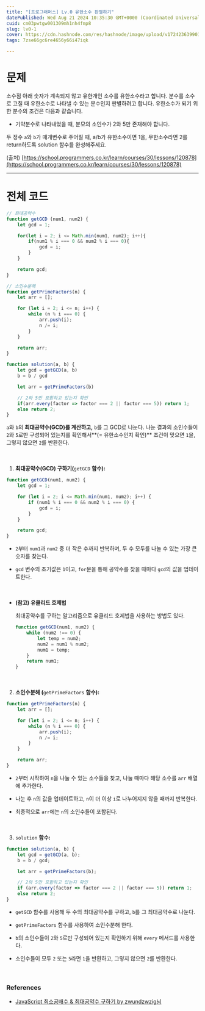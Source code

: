 ```yaml
---
title: "[프로그래머스] Lv.0 유한소수 판별하기"
datePublished: Wed Aug 21 2024 10:35:30 GMT+0000 (Coordinated Universal Time)
cuid: cm03pwtgw001309mh1nh4fmp8
slug: lv0-1
cover: https://cdn.hashnode.com/res/hashnode/image/upload/v1724236399012/d1febd43-3392-4764-8296-83735c375883.png
tags: 7zse66gc6re4656y66i47iqk

---
```


# 문제

소수점 아래 숫자가 계속되지 않고 유한개인 소수를 유한소수라고 합니다. 분수를 소수로 고칠 때 유한소수로 나타낼 수 있는 분수인지 판별하려고 합니다. 유한소수가 되기 위한 분수의 조건은 다음과 같습니다.

* 기약분수로 나타내었을 때, 분모의 소인수가 2와 5만 존재해야 합니다.
    

두 정수 `a`와 `b`가 매개변수로 주어질 때, a/b가 유한소수이면 1을, 무한소수라면 2를 return하도록 solution 함수를 완성해주세요.

(출처) [https://school.programmers.co.kr/learn/courses/30/lessons/120878](https://school.programmers.co.kr/learn/courses/30/lessons/120878)

---

# 전체 코드

```javascript
// 최대공약수
function getGCD (num1, num2) {
    let gcd = 1;

    for(let i = 2; i <= Math.min(num1, num2); i++){
        if(num1 % i === 0 && num2 % i === 0){
            gcd = i;
        }
    }

    return gcd;
}

// 소인수분해
function getPrimeFactors(n) {
    let arr = [];

    for (let i = 2; i <= n; i++) {
        while (n % i === 0) {
            arr.push(i);
            n /= i;
        }
    }

    return arr;
}

function solution(a, b) {
    let gcd = getGCD(a, b)
    b = b / gcd

    let arr = getPrimeFactors(b)

    // 2와 5만 포함하고 있는지 확인
    if(arr.every(factor => factor === 2 || factor === 5)) return 1;
    else return 2;
}
```

`a`와 `b`의 **최대공약수(GCD)를 계산하고,** `b`를 그 GCD로 나눈다. 나눈 결과의 소인수들이 `2`와 `5`로만 구성되어 있는지를 확인해서\*\*(= 유한소수인지 확인)\*\* 조건이 맞으면 `1`을, 그렇지 않으면 `2`를 반환한다.

ㅤ

1. **최대공약수(GCD) 구하기(**`getGCD` **함수):**
    

```javascript
function getGCD(num1, num2) {
    let gcd = 1;

    for (let i = 2; i <= Math.min(num1, num2); i++) {
        if (num1 % i === 0 && num2 % i === 0) {
            gcd = i;
        }
    }

    return gcd;
}
```

* `2`부터 `num1`과 `num2` 중 더 작은 수까지 반복하며, 두 수 모두를 나눌 수 있는 가장 큰 숫자를 찾는다.
    
* `gcd` 변수의 초기값은 `1`이고, `for`문을 통해 공약수를 찾을 때마다 `gcd`의 값을 업데이트한다.
    

ㅤ

* **(참고) 유클리드 호제법**
    
    최대공약수를 구하는 알고리즘으로 유클리드 호제법을 사용하는 방법도 있다.
    
    ```javascript
    function getGCD(num1, num2) {
        while (num2 !== 0) { 
            let temp = num2;  
            num2 = num1 % num2;  
            num1 = temp;  
        }
        return num1;
    }
    ```
    
    ㅤ
    

2. **소인수분해 (**`getPrimeFactors` **함수):**
    

```javascript
function getPrimeFactors(n) {
    let arr = [];

    for (let i = 2; i <= n; i++) {
        while (n % i === 0) {
            arr.push(i);
            n /= i;
        }
    }

    return arr;
}
```

* `2`부터 시작하여 `n`을 나눌 수 있는 소수들을 찾고, 나눌 때마다 해당 소수를 `arr` 배열에 추가한다.
    
* 나눈 후 `n`의 값을 업데이트하고, `n`이 더 이상 `i`로 나누어지지 않을 때까지 반복한다.
    
* 최종적으로 `arr`에는 `n`의 소인수들이 포함된다.
    

ㅤ

3. `solution` **함수:**
    

```javascript
function solution(a, b) {
    let gcd = getGCD(a, b);
    b = b / gcd;

    let arr = getPrimeFactors(b);

    // 2와 5만 포함하고 있는지 확인
    if (arr.every(factor => factor === 2 || factor === 5)) return 1;
    else return 2;
}
```

* `getGCD` 함수를 사용해 두 수의 최대공약수를 구하고, `b`를 그 최대공약수로 나눈다.
    
* `getPrimeFactors` 함수를 사용하여 소인수분해 한다.
    
* `b`의 소인수들이 `2`와 `5`로만 구성되어 있는지 확인하기 위해 `every` 메서드를 사용한다.
    
* 소인수들이 모두 `2` 또는 `5`라면 `1`을 반환하고, 그렇지 않으면 `2`를 반환한다.
    

ㅤ

### References

* [JavaScript 최소공배수 & 최대공약수 구하기 by zwundzwzig님](https://velog.io/@amoeba25/JavaScript-%EC%B5%9C%EC%86%8C%EA%B3%B5%EB%B0%B0%EC%88%98-%EC%B5%9C%EB%8C%80%EA%B3%B5%EC%95%BD%EC%88%98-%EA%B5%AC%ED%95%98%EA%B8%B0)